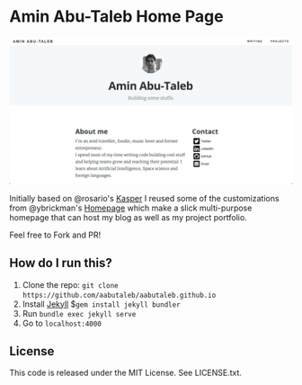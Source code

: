 # Amin Abu-Taleb Home Page

![Amin Abu-Taleb Home Page Screenshot](/assets/images/screenshots/aabutaleb-homepage-screenshot.png)

Initially based on @rosario's [Kasper](https://github.com/rosario/kasper) I reused some of the customizations from @ybrickman's [Homepage](https://github.com/brikis98/yevgeniy-brikman-homepage) which make a slick multi-purpose homepage that can host my blog as well as my project portfolio.

Feel free to Fork and PR!

## How do I run this?

1. Clone the repo: `git clone https://github.com/aabutaleb/aabutaleb.github.io`
2. Install [Jekyll](https://jekyllrb.com/) $`gem install jekyll bundler`
3. Run `bundle exec jekyll serve`
4. Go to `localhost:4000`

## License

This code is released under the MIT License. See LICENSE.txt.
